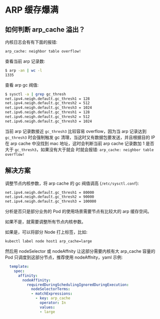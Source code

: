 # ARP 缓存爆满

## 如何判断 arp_cache 溢出？

内核日志会有有下面的报错:

``` txt
arp_cache: neighbor table overflow!
```

查看当前 arp 记录数:

``` bash
$ arp -an | wc -l
1335
```

查看 arp gc 阀值:

``` bash
$ sysctl -a | grep gc_thresh
net.ipv4.neigh.default.gc_thresh1 = 128
net.ipv4.neigh.default.gc_thresh2 = 512
net.ipv4.neigh.default.gc_thresh3 = 1024
net.ipv6.neigh.default.gc_thresh1 = 128
net.ipv6.neigh.default.gc_thresh2 = 512
net.ipv6.neigh.default.gc_thresh3 = 1024
```

当前 arp 记录数接近 `gc_thresh3` 比较容易 overflow，因为当 arp 记录达到 `gc_thresh3` 时会强制触发 gc 清理，当这时又有数据包要发送，并且根据目的 IP 在 arp cache 中没找到 mac 地址，这时会判断当前 arp cache 记录数加 1 是否大于 `gc_thresh3`，如果没有大于就会 时就会报错: `arp_cache: neighbor table overflow!`

## 解决方案

调整节点内核参数，将 arp cache 的 gc 阀值调高 (`/etc/sysctl.conf`):

``` bash
net.ipv4.neigh.default.gc_thresh1 = 80000
net.ipv4.neigh.default.gc_thresh2 = 90000
net.ipv4.neigh.default.gc_thresh3 = 100000
```

分析是否只是部分业务的 Pod 的使用场景需要节点有比较大的 arp 缓存空间。

如果不是，就需要调整所有节点内核参数。

如果是，可以将部分 Node 打上标签，比如:

  ``` bash
  kubectl label node host1 arp_cache=large
  ```

然后用 nodeSelector 或 nodeAffnity 让这部分需要内核有大 arp_cache 容量的 Pod 只调度到这部分节点，推荐使用 nodeAffnity，yaml 示例:

``` yaml
  template:
    spec:
      affinity:
        nodeAffinity:
          requiredDuringSchedulingIgnoredDuringExecution:
            nodeSelectorTerms:
            - matchExpressions:
              - key: arp_cache
                operator: In
                values:
                - large
```